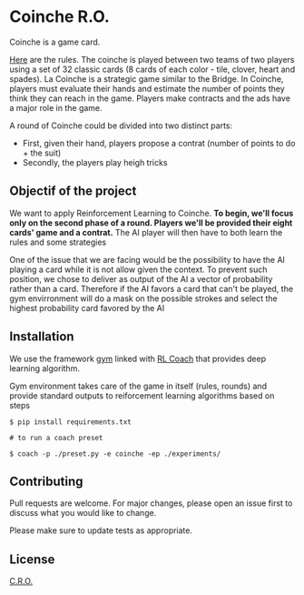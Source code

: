 # Coinche R.O.

Coinche is a game card.

[Here](https://ibelote.com/en/rules-coinche.php) are the rules. The coinche is played between two teams of two players using a set of 32 classic cards (8 cards of each color - tile, clover, heart and spades). La Coinche is a strategic game similar to the Bridge. In Coinche, players must evaluate their hands and estimate the number of points they think they can reach in the game. Players make contracts and the ads have a major role in the game.

A round of Coinche could be divided into two distinct parts:
- First, given their hand, players propose a contrat (number of points to do + the suit)
- Secondly, the players play heigh tricks



## Objectif of the project

We want to apply Reinforcement Learning to Coinche. **To begin, we'll focus only on the second phase of a round. 
Players we'll be provided their eight cards' game and a contrat.**
The AI player will then have to both learn the rules and some strategies

One of the issue that we are facing would be the possibility to have the AI playing a card while it is not allow given the context. To prevent such position, we chose to deliver as output of the AI a vector of probability rather than a card. Therefore if the AI favors a card that can't be played, the gym envirronment will do a mask on the possible strokes and select the highest probability card favored by the AI


## Installation

We use the framework [gym](http://gym.openai.com/docs/) linked with [RL Coach](http://gym.openai.com/docs/) that provides deep learning algorithm.

Gym environment takes care of the game in itself (rules, rounds) and provide standard outputs to reiforcement learning algorithms based on steps
```
$ pip install requirements.txt

# to run a coach preset

$ coach -p ./preset.py -e coinche -ep ./experiments/
```

## Contributing
Pull requests are welcome. For major changes, please open an issue first to discuss what you would like to change.

Please make sure to update tests as appropriate.

## License
[C.R.O.](https://fr.wikipedia.org/wiki/Coinche)

